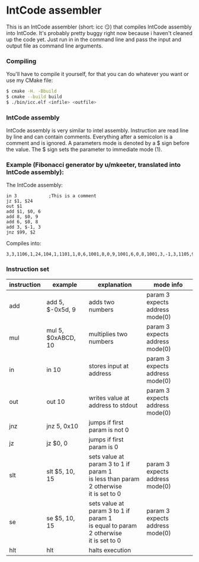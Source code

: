 # IntCode assembler

This is an IntCode assembler (short: icc :smirk:) that compiles IntCode assembly
into IntCode. It's probably pretty buggy right now because i haven't cleaned up the
code yet. Just run in in the command line and pass the input and output file as
command line arguments.

### Compiling

You'll have to compile it yourself, for that you can do whatever you want or use my CMake file:
```bash
$ cmake -H. -Bbuild
$ cmake --build build
$ ./bin/icc.elf <infile> <outfile>
```

### IntCode assembly

IntCode assembly is very similar to intel assembly. Instruction are read line by line and can contain comments.
Everything after a semicolon is a comment and is ignored. A parameters mode is denoted by a $ sign before the value. The $ sign
sets the parameter to immediate mode (1).

### Example (Fibonacci generator by u/mkeeter, translated into IntCode assembly):

The IntCode assembly:
```
in 3            ;This is a comment
jz $1, $24
out $1
add $1, $0, 6
add 8, $0, 9
add 6, $0, 8
add 3, $-1, 3
jnz $99, $2
```

Compiles into:
```
3,3,1106,1,24,104,1,1101,1,0,6,1001,8,0,9,1001,6,0,8,1001,3,-1,3,1105,99,2
```

### Instruction set

| instruction | example            | explanation                                                                                  | mode info                       |
|-------------|--------------------|----------------------------------------------------------------------------------------------|---------------------------------|
| add         | add 5, $-0x5d, 9   | adds two numbers                                                                             | param 3 expects address mode(0) |
| mul         | mul 5, $0xABCD, 10 | multiplies two numbers                                                                       | param 3 expects address mode(0) |
| in          | in 10              | stores input at address                                                                      | param 3 expects address mode(0) |
| out         | out 10             | writes value at address to stdout                                                            | param 3 expects address mode(0) |
| jnz         | jnz 5, 0x10        | jumps if first param is not 0                                                                |                                 |
| jz          | jz $0, 0           | jumps if first param is 0                                                                    |                                 |
| slt         | slt $5, 10, 15     | sets value at param 3 to 1 if param 1<br>is less than param 2 otherwise<br>it is set to 0    | param 3 expects address mode(0) |
| se          | se $5, 10, 15      | sets value at param 3 to 1 if param 1<br>is equal to param 2 otherwise<br>it is set to 0     | param 3 expects address mode(0) |
| hlt         | hlt                | halts execution                                                                              |                                 |